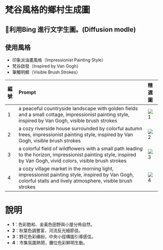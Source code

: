 # 梵谷風格的鄉村生成圖

## 🌟利用Bing 進行文字生圖。(Diffusion modle)

## 使用風格
- 印象派油畫風格（Impressionist Painting Style）
- 梵谷啟發（Inspired by Van Gogh）
- 筆觸明顯（Visible Brush Strokes）

| 編號 | Prompt | 精選圖 |
|:--------|:-------|:------|
| 1 | a peaceful countryside landscape with golden fields and a small cottage, impressionist painting style, inspired by Van Gogh, visible brush strokes |![1](https://github.com/user-attachments/assets/c6aa248b-bc78-4a3e-b44e-877e0c3b83e7)|
| 2 | a cozy riverside house surrounded by colorful autumn trees, impressionist painting style, inspired by Van Gogh, visible brush strokes |![2](https://github.com/user-attachments/assets/5db03e9d-a00f-4dbd-aa89-cf89dddb1c11)|
| 3 | a colorful field of wildflowers with a small path leading to the horizon, impressionist painting style, inspired by Van Gogh, vivid colors, visible brush strokes |![3](https://github.com/user-attachments/assets/a39e7920-3d30-49a6-88bf-366ff02eccf2)|
| 4 | a cozy village market in the morning light, impressionist painting style, inspired by Van Gogh, colorful stalls and lively atmosphere, visible brush strokes |![4](https://github.com/user-attachments/assets/b100933c-1a4c-48c4-bed1-189b8f55e10c)|


# 說明
- **1**：色彩飽和、金黃色田野與小屋分佈自然。
- **2**：秋葉色調豐富，河流反光細節佳。
- **3**：野花色彩繽紛，中央小徑構圖引導感佳。
- **4**：市集氛圍熱鬧，攤位色彩鮮明生動。
